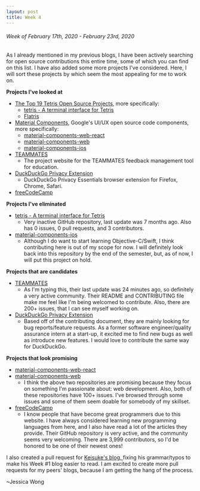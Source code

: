 ```yaml
---
layout: post
title: Week 4
---
```


###### Week of February 17th, 2020 - February 23rd, 2020 

As I already mentioned in my previous blogs, I have been actively searching for open source contributions this entire time, some of which you can find on this list. I have also added some more projects I've considered. Here, I will sort these projects by which seem the most appealing for me to work on.

**Projects I've looked at**
- [The Top 19 Tetris Open Source Projects](https://awesomeopensource.com/projects/tetris), more specifically:
    - [tetris - A terminal interface for Tetris](https://github.com/samtay/tetris)
    - [Flatris](https://github.com/skidding/flatris)
- [Material Components](https://github.com/material-components), Google's UI/UX open source code components, more specifically:
    - [material-components-web-react](https://github.com/material-components/material-components-web-react)
    - [material-components-web](https://github.com/material-components/material-components-web)
    - [material-components-ios](https://github.com/material-components/material-components-ios)
- [TEAMMATES](https://github.com/TEAMMATES/teammates)
    - The project website for the TEAMMATES feedback management tool for education.
- [DuckDuckGo Privacy Extension](https://github.com/duckduckgo/duckduckgo-privacy-extension)
    - DuckDuckGo Privacy Essentials browser extension for Firefox, Chrome, Safari.
- [freeCodeCamp](https://github.com/freeCodeCamp/freeCodeCamp)

**Projects I've eliminated**
- [tetris - A terminal interface for Tetris](https://github.com/samtay/tetris) 
    - Very inactive GitHub repository, last update was 7 months ago. Also has 0 issues, 0 pull requests, and 3 contributors.
- [material-components-ios](https://github.com/material-components/material-components-ios)
    - Although I do want to start learning Objective-C/Swift, I think contributing here is out of my scope for now. I will definitely look back into this repository by the end of the semester, but, as of now, I will put this project on hold.

**Projects that are candidates**
- [TEAMMATES](https://github.com/TEAMMATES/teammates)
    - As I'm typing this, their last update was 24 minutes ago, so definitely a very active community. Their README and CONTRIBUTING file make me feel like I'm being welcomed to contribute. Also, there are 200+ issues, that I can see myself working on.  
- [DuckDuckGo Privacy Extension](https://github.com/duckduckgo/duckduckgo-privacy-extension)
    - Based off of the contributing document, they are mainly looking for bug reports/feature requests. As a former software engineer/quality assurance intern at a start-up, it excited me to find new bugs as well as introduce new features. I would love to contribute the same way for DuckDuckGo.

**Projects that look promising**
- [material-components-web-react](https://github.com/material-components/material-components-web-react)
- [material-components-web](https://github.com/material-components/material-components-web)
    - I think the above two repositories are promising because they focus on something I'm passionate about: web development. Also, both of these repositories have 100+ issues. I've browsed through some issues and some of them seem doable for somebody of my skillset.
- [freeCodeCamp](https://github.com/freeCodeCamp/freeCodeCamp)
    - I know people that have become great programmers due to this website. I have always considered learning new programming languages from here, and I also have read a lot of the articles they provide. Their GitHub repository is very active, and the community seems very welcoming. There are 3,999 contributors, so I'd be honored to be one of their newest ones!

I also created a pull request for [Keisuke's blog, ](https://github.com/hunter-college-ossd-spr-2020/Ks5810-weekly) fixing his grammar/typos to make his Week #1 blog easier to read. I am excited to create more pull requests for my peers' blogs, because I am getting the hang of the process.

~Jessica Wong